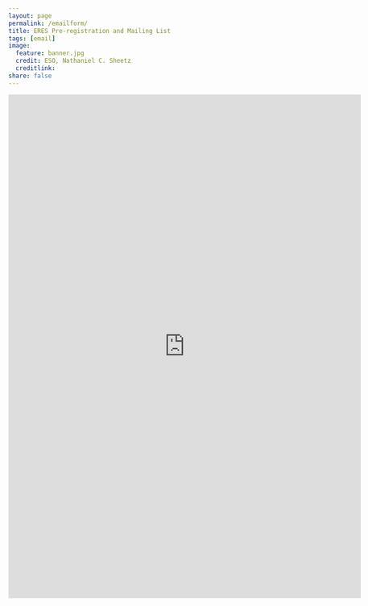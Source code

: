 ```yaml
---
layout: page
permalink: /emailform/
title: ERES Pre-registration and Mailing List
tags: [email]
image:
  feature: banner.jpg
  credit: ESO, Nathaniel C. Sheetz
  creditlink: 
share: false
---
```



<iframe src="https://docs.google.com/forms/d/11MO9cP7f8lOFmtB0RIAXs5Y_GcliRU7Bs0j_XgR4YZQ/viewform?embedded=true" width="700" height="1000" frameborder="0" marginheight="0" marginwidth="0">Loading...</iframe>